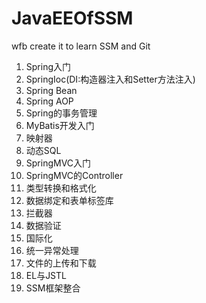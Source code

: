 # JavaEEOfSSM
wfb create it to learn SSM and Git
1. Spring入门
2. SpringIoc(DI:构造器注入和Setter方法注入)
3. Spring Bean
4. Spring AOP
5. Spring的事务管理
6. MyBatis开发入门
7. 映射器
8. 动态SQL
9. SpringMVC入门
10. SpringMVC的Controller
11. 类型转换和格式化
12. 数据绑定和表单标签库
13. 拦截器
14. 数据验证
15. 国际化
16. 统一异常处理
17. 文件的上传和下载
18. EL与JSTL
19. SSM框架整合